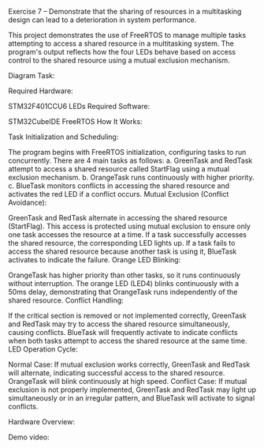 Exercise 7 – Demonstrate that the sharing of resources
in a multitasking design can lead to a deterioration in
system performance.

This project demonstrates the use of FreeRTOS to manage multiple tasks attempting to access a shared resource in a multitasking system. The program's output reflects how the four LEDs behave based on access control to the shared resource using a mutual exclusion mechanism.

Diagram Task:

Required Hardware:

STM32F401CCU6
LEDs
Required Software:

STM32CubeIDE
FreeRTOS
How It Works:

Task Initialization and Scheduling:

The program begins with FreeRTOS initialization, configuring tasks to run concurrently.
There are 4 main tasks as follows:
a. GreenTask and RedTask attempt to access a shared resource called StartFlag using a mutual exclusion mechanism.
b. OrangeTask runs continuously with higher priority.
c. BlueTask monitors conflicts in accessing the shared resource and activates the red LED if a conflict occurs.
Mutual Exclusion (Conflict Avoidance):

GreenTask and RedTask alternate in accessing the shared resource (StartFlag). This access is protected using mutual exclusion to ensure only one task accesses the resource at a time.
If a task successfully accesses the shared resource, the corresponding LED lights up.
If a task fails to access the shared resource because another task is using it, BlueTask activates to indicate the failure.
Orange LED Blinking:

OrangeTask has higher priority than other tasks, so it runs continuously without interruption.
The orange LED (LED4) blinks continuously with a 50ms delay, demonstrating that OrangeTask runs independently of the shared resource.
Conflict Handling:

If the critical section is removed or not implemented correctly, GreenTask and RedTask may try to access the shared resource simultaneously, causing conflicts.
BlueTask will frequently activate to indicate conflicts when both tasks attempt to access the shared resource at the same time.
LED Operation Cycle:

Normal Case: If mutual exclusion works correctly, GreenTask and RedTask will alternate, indicating successful access to the shared resource. OrangeTask will blink continuously at high speed.
Conflict Case: If mutual exclusion is not properly implemented, GreenTask and RedTask may light up simultaneously or in an irregular pattern, and BlueTask will activate to signal conflicts.

Hardware Overview:

Demo video:
